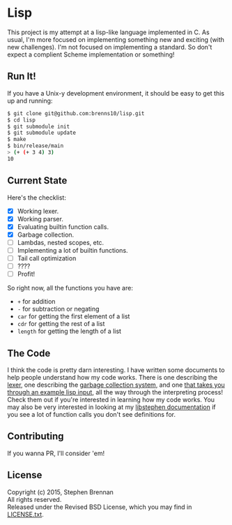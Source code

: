 Lisp
====

This project is my attempt at a lisp-like language implemented in C.  As usual,
I'm more focused on implementing something new and exciting (with new
challenges).  I'm not focused on implementing a standard.  So don't expect a
complient Scheme implementation or something!

Run It!
-------

If you have a Unix-y development environment, it should be easy to get this up
and running:

```bash
$ git clone git@github.com:brenns10/lisp.git
$ cd lisp
$ git submodule init
$ git submodule update
$ make
$ bin/release/main
> (+ (+ 3 4) 3)
10
```

Current State
-------------

Here's the checklist:

- [x] Working lexer.
- [x] Working parser.
- [x] Evaluating builtin function calls.
- [x] Garbage collection.
- [ ] Lambdas, nested scopes, etc.
- [ ] Implementing a lot of builtin functions.
- [ ] Tail call optimization
- [ ] ????
- [ ] Profit!

So right now, all the functions you have are:

- `+` for addition
- `-` for subtraction or negating
- `car` for getting the first element of a list
- `cdr` for getting the rest of a list
- `length` for getting the length of a list

The Code
--------

I think the code is pretty darn interesting.  I have written some documents to
help people understand how my code works.  There is one describing the
[lexer](LEXER.md), one describing the [garbage collection system](GARBAGE.md),
and one [that takes you through an example lisp input](EXAMPLE.md), all the way
through the interpreting process!  Check them out if you're interested in
learning how my code works.  You may also be very interested in looking at my
[libstephen documentation](http://stephen-brennan.com/libstephen) if you see a
lot of function calls you don't see definitions for.

Contributing
------------

If you wanna PR, I'll consider 'em!

License
-------

Copyright (c) 2015, Stephen Brennan  
All rights reserved.  
Released under the Revised BSD License, which you may find in
[LICENSE.txt](LICENSE.txt).

